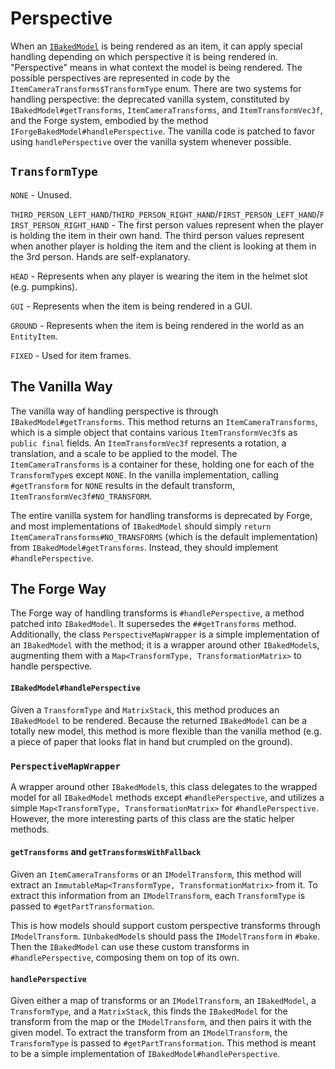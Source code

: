 Perspective
===========

When an [`IBakedModel`][IBakedModel] is being rendered as an item, it can apply special handling depending on which perspective it is being rendered in. "Perspective" means in what context the model is being rendered. The possible perspectives are represented in code by the `ItemCameraTransforms$TransformType` enum. There are two systems for handling perspective: the deprecated vanilla system, constituted by `IBakedModel#getTransforms`, `ItemCameraTransforms`, and `ItemTransformVec3f`, and the Forge system, embodied by the method `IForgeBakedModel#handlePerspective`. The vanilla code is patched to favor using `handlePerspective` over the vanilla system whenever possible.

`TransformType`
---------------

`NONE` - Unused.

`THIRD_PERSON_LEFT_HAND`/`THIRD_PERSON_RIGHT_HAND`/`FIRST_PERSON_LEFT_HAND`/`FIRST_PERSON_RIGHT_HAND` - The first person values represent when the player is holding the item in their own hand. The third person values represent when another player is holding the item and the client is looking at them in the 3rd person. Hands are self-explanatory.

`HEAD` - Represents when any player is wearing the item in the helmet slot (e.g. pumpkins).

`GUI` - Represents when the item is being rendered in a GUI.

`GROUND` - Represents when the item is being rendered in the world as an `EntityItem`.

`FIXED` - Used for item frames.

The Vanilla Way
---------------

The vanilla way of handling perspective is through `IBakedModel#getTransforms`. This method returns an `ItemCameraTransforms`, which is a simple object that contains various `ItemTransformVec3f`s as `public final` fields. An `ItemTransformVec3f` represents a rotation, a translation, and a scale to be applied to the model. The `ItemCameraTransforms` is a container for these, holding one for each of the `TransformType`s except `NONE`. In the vanilla implementation, calling `#getTransform` for `NONE` results in the default transform, `ItemTransformVec3f#NO_TRANSFORM`.

The entire vanilla system for handling transforms is deprecated by Forge, and most implementations of `IBakedModel` should simply `return ItemCameraTransforms#NO_TRANSFORMS` (which is the default implementation) from `IBakedModel#getTransforms`. Instead, they should implement `#handlePerspective`.

The Forge Way
-------------

The Forge way of handling transforms is `#handlePerspective`, a method patched into `IBakedModel`. It supersedes the `##getTransforms` method. Additionally, the class `PerspectiveMapWrapper` is a simple implementation of an `IBakedModel` with the method; it is a wrapper around other `IBakedModel`s, augmenting them with a `Map<TransformType, TransformationMatrix>` to handle perspective.

#### `IBakedModel#handlePerspective`

Given a `TransformType` and `MatrixStack`, this method produces an `IBakedModel` to be rendered. Because the returned `IBakedModel` can be a totally new model, this method is more flexible than the vanilla method (e.g. a piece of paper that looks flat in hand but crumpled on the ground).

### `PerspectiveMapWrapper`

A wrapper around other `IBakedModel`s, this class delegates to the wrapped model for all `IBakedModel` methods except `#handlePerspective`, and utilizes a simple `Map<TransformType, TransformationMatrix>` for `#handlePerspective`. However, the more interesting parts of this class are the static helper methods.

#### `getTransforms` and `getTransformsWithFallback`

Given an `ItemCameraTransforms` or an `IModelTransform`, this method will extract an `ImmutableMap<TransformType, TransformationMatrix>` from it. To extract this information from an `IModelTransform`, each `TransformType` is passed to `#getPartTransformation`.

This is how models should support custom perspective transforms through `IModelTransform`. `IUnbakedModel`s should pass the `IModelTransform` in `#bake`. Then the `IBakedModel` can use these custom transforms in `#handlePerspective`, composing them on top of its own.

#### `handlePerspective`

Given either a map of transforms or an `IModelTransform`, an `IBakedModel`, a `TransformType`, and a `MatrixStack`, this finds the `IBakedModel` for the transform from the map or the `IModelTransform`, and then pairs it with the given model. To extract the transform from an `IModelTransform`, the `TransformType` is passed to `#getPartTransformation`. This method is meant to be a simple implementation of `IBakedModel#handlePerspective`.

[IBakedModel]: ibakedmodel.md
